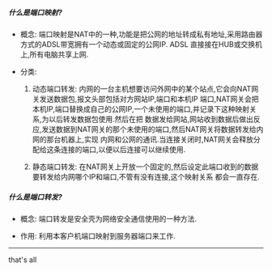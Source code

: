 ##### 什么是端口映射?
- 概念:
  端口映射是NAT中的一种,功能是把公网的地址转成私有地址,采用路由器方式的ADSL带宽拥有一个动态或固定的公网IP. ADSL
  直接接在HUB或交换机上,所有电脑共享上网.

- 分类:
  1. 动态端口转发: 内网的一台主机想要访问外网中的某个站点,它会向NAT网关发送数据包,报文头部包括对方网站IP,端口和本机IP
  端口,NAT网关会把本机IP,端口替换成自己的公网IP,一个未使用的端口,并记录下这种映射关系,为以后转发数据包使用.然后在把
  数据发给网站,网站收到数据后做出反应,发送数据到NAT网关的那个未使用的端口,然后NAT网关将数据转发给内网的那台机器上,实现
  内网和公网的通讯.当连接关闭时,NAT网关会释放分配给这条连接的端口,以便以后连接可以继续使用.

  2. 静态端口转发: 在NAT网关上开放一个固定的,然后设定此端口收到的数据要转发给内网哪个IP和端口,不管有没有连接,这个映射关系
  都会一直存在.


##### 什么是端口转发?
- 概念:
  端口转发是安全壳为网络安全通信使用的一种方法.

- 作用:
  利用本客户机端口映射到服务器端口来工作.


---
that's all